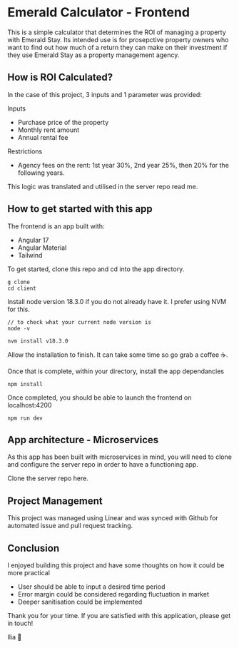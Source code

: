 # Emerald Calculator - Frontend

This is a simple calculator that determines the ROI of managing a property with Emerald Stay. Its intended use is for prosepctive property owners who want to find out how much of a return they can make on their investment if they use Emerald Stay as a property management agency.

## How is ROI Calculated?

In the case of this project, 3 inputs and 1 parameter was provided:

Inputs
- Purchase price of the property
- Monthly rent amount
- Annual rental fee

Restrictions
- Agency fees on the rent: 1st year 30%, 2nd year 25%, then 20% for the following years.

This logic was translated and utilised in the server repo read me.

## How to get started with this app

The frontend is an app built with:

- Angular 17
- Angular Material
- Tailwind

To get started, clone this repo and cd into the app directory.

```
g clone
cd client
```

Install node version 18.3.0 if you do not already have it. I prefer using NVM for this.

```
// to check what your current node version is
node -v

nvm install v18.3.0
```

Allow the installation to finish. It can take some time so go grab a coffee ☕.

Once that is complete, within your directory, install the app dependancies

```
npm install
```

Once completed, you should be able to launch the frontend on localhost:4200

```
npm run dev
```

## App architecture - Microservices

As this app has been built with microservices in mind, you will need to clone and configure the server repo in order to have a functioning app.

Clone the server repo <a src="https://github.com/IliaZolas/emerald-server">here</a>.

## Project Management

This project was managed using <a src="https://linear.app/">Linear</a> and was synced with Github for automated issue and pull request tracking.

## Conclusion

I enjoyed building this project and have some thoughts on how it could be more practical

- User should be able to input a desired time period
- Error margin could be considered regarding fluctuation in market
- Deeper sanitisation could be implemented

Thank you for your time. If you are satisfied with this application, please get in touch!

Ilia 🍻

